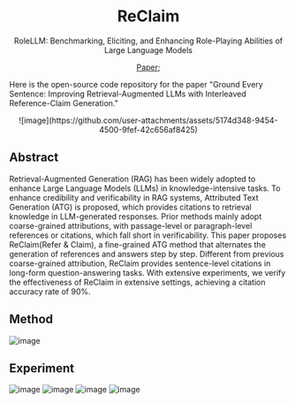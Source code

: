 <div align= "center">
    <h1> ReClaim </h1>
</div>

<p align="center">  
RoleLLM: Benchmarking, Eliciting, and Enhancing Role-Playing Abilities of Large Language Models
</p>

<p align="center">  
<a href="[https://arxiv.org/pdf/2310.00746.pdf](https://arxiv.org/pdf/2407.01796)">Paper</a>; 
</p>

Here is the open-source code repository for the paper "Ground Every Sentence: Improving Retrieval-Augmented LLMs with Interleaved Reference-Claim Generation."

<p align="center">
![image](https://github.com/user-attachments/assets/5174d348-9454-4500-9fef-42c656af8425)
</p>

## Abstract
Retrieval-Augmented Generation (RAG) has been widely adopted to enhance Large Language Models (LLMs) in knowledge-intensive tasks. To enhance credibility and verificability in RAG systems, Attributed Text Generation (ATG) is proposed, which provides citations to retrieval knowledge in LLM-generated responses. Prior methods mainly adopt coarse-grained attributions, with passage-level or paragraph-level references or citations, which fall short in verificability. This paper proposes ReClaim(Refer & Claim), a fine-grained ATG method that alternates the generation of references and answers step by step. Different from previous coarse-grained attribution, ReClaim provides sentence-level citations in long-form question-answering tasks. With extensive experiments, we verify the effectiveness of ReClaim in extensive settings, achieving a citation accuracy rate of 90%.

## Method
![image](https://github.com/user-attachments/assets/ebee1835-dca3-4dd2-8ba6-8bfd540ed825)

## Experiment
![image](https://github.com/user-attachments/assets/88a8216f-9c26-4f54-9636-8d20a095852d)
![image](https://github.com/user-attachments/assets/7f4d35ac-3757-4021-973e-129defd7b13f)
![image](https://github.com/user-attachments/assets/ffd7b9de-053b-41ce-b010-57e2443c3081) ![image](https://github.com/user-attachments/assets/9f71326b-0a3a-42dc-b839-e61733b18692)

